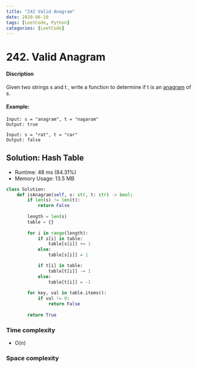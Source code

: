 ```yaml
---
title: "242 Valid Anagram"
date: 2020-06-10
tags: [LeetCode, Python]
categories: [LeetCode]
---
```


# 242. Valid Anagram

#### Discription

Given two strings s and t , write a function to determine if t is an [anagram](https://en.wikipedia.org/wiki/Anagram) of s.

#### Example:

```
Input: s = "anagram", t = "nagaram"
Output: true

Input: s = "rat", t = "car"
Output: false
```

## Solution: Hash Table

- Runtime: 48 ms (84.31%)
- Memory Usage: 13.5 MB

```python
class Solution:
    def isAnagram(self, s: str, t: str) -> bool:
        if len(s) != len(t):
            return False
        
        length = len(s)
        table = {}
    
        for i in range(length):
            if s[i] in table:
                table[s[i]] += 1
            else:
                table[s[i]] = 1

            if t[i] in table:
                table[t[i]] -= 1
            else:
                table[t[i]] = -1
        
        for key, val in table.items():
            if val != 0:
                return False
                     
        return True
```

### Time complexity

- O(n)

### Space complexity

